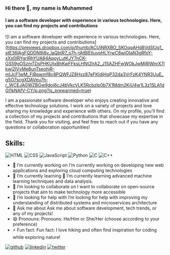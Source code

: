 ### Hi there 👋, my name is Muhammed
#### I am a software developer with experience in various technologies. Here, you can find my projects and contributions
![I am a software developer with experience in various technologies. Here, you can find my projects and contributions] (https://previews.dropbox.com/p/thumb/ACUiNRXBO_SKOqgAHd8VdSfJg1_stE36lAgFQDDN9i8v_laQbtR7_o7h-tAtBlEtluvpHLYrwC8wiOIaN3gRfoY-xXx0lRYgrIRhYUA84ApoyLutKJY7nCK-GS59gOSzmTDsPHKUtxBhKwFFksLHNt2lrA2_J15AZHFwWOkJwMjRlWnrX7lkwi2lVyMe8unTseohjR-mIJcF1wM_FjBpwmf8c8PQWFJZ8Hxz87eFKIdjHqP32da3VrFzK4YNR3UuE_g5O7scgXDAVeu7h-r_WCEJAGWZBGw9doi6cJ4bVkcVLK5Rcbzlp0b7X1Mdm2KiU4w1L3z1SLA1dGI1kNAfV-CY/p.png?is_prewarmed=true)

I am a passionate software developer who enjoys creating innovative and effective technology solutions. I work on a variety of projects and love sharing my knowledge and experience with others. On my profile, you'll find a collection of my projects and contributions that showcase my expertise in the field. Thank you for visiting, and feel free to reach out if you have any questions or collaboration opportunities!

## Skills: 
![HTML](https://img.icons8.com/color/20/000000/html-5.png) ![CSS](https://img.icons8.com/color/20/000000/css3.png) 
  ![JavaScript](https://img.icons8.com/color/20/000000/javascript.png) 
 ![Python](https://img.icons8.com/color/20/000000/python.png) 
 ![C](https://img.icons8.com/color/20/000000/c-programming.png) 
  ![C++](https://img.icons8.com/color/20/000000/c-plus-plus-logo.png) 

- 🔭 I’m currently working on I’m currently working on developing new web applications and exploring cloud computing technologies 
- 🌱 I’m currently learning 🌱 I’m currently learning advanced machine learning techniques and data analysis. 
- 👯 I’m looking to collaborate on I want to collaborate on open-source projects that aim to make technology more accessible 
- 🤔 I’m looking for help with I’m looking for help with improving my understanding of distributed systems and microservices architecture 
- 💬 Ask me about  Ask me about software development, tech trends, or any of my projects! 
- 😄 Pronouns: Pronouns: He/Him or She/Her (choose according to your preference) 
- ⚡ Fun fact:  Fun fact: I love hiking and often find inspiration for coding while exploring nature! 


[<img src='https://img.icons8.com/color/40/000000/github--v1.png' alt='github'>](https://github.com/mm7mm)
[<img src='https://img.icons8.com/color/40/000000/linkedin.png' alt='linkedin'>](https://www.linkedin.com/in/mohamed-abdalrazeq-4a0b2a2b7/)
[<img src='https://img.icons8.com/color/40/000000/twitter--v1.png' alt='twitter'>](https://twitter.com/m7mmd_abd)
